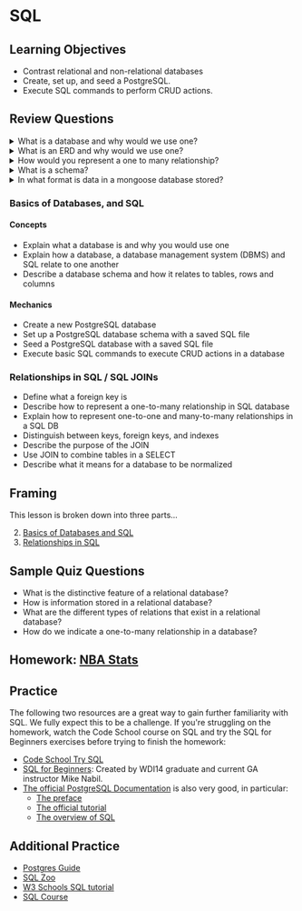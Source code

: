 # SQL

## Learning Objectives

- Contrast relational and non-relational databases
- Create, set up, and seed a PostgreSQL.
- Execute SQL commands to perform CRUD actions.


## Review Questions

<details>
<summary>What is a database and why would we use one?</summary>
<br>

A database is a tool for storing data. It offers many advantages to storying in a text or binary file:

- **Permanence**
- **Speed**
- **Consistency**
- **Scalability**
- **Querying**

</details>

<details>
<summary>What is an ERD and why would we use one?</summary>

A database is a tool for storing data. It offers many advantages to storying in a text or binary file:

- **Permanence**
- **Speed**
- **Consistency**
- **Scalability**
- **Querying**

</details>

<details>
<summary>How would you represent a one to many relationship?</summary>
<br>

</details>

<details>
<summary>What is a schema?</summary>
<br>

</details>

<details>
<summary>In what format is data in a mongoose database stored?</summary>
<br>

</details>

<!-- ### Domain Modeling & ERD

- Draw an Entity Relationship Diagram (ERD)
- Identify and diagram one-to-one, one-to-many and many-to-many relationships between data entities
- Distinguish between entities and attributes
- Discuss data normalization needs and techniques -->

### Basics of Databases, and SQL

#### Concepts

- Explain what a database is and why you would use one
- Explain how a database, a database management system (DBMS) and SQL relate to one another
- Describe a database schema and how it relates to tables, rows and columns

#### Mechanics

- Create a new PostgreSQL database
- Set up a PostgreSQL database schema with a saved SQL file
- Seed a PostgreSQL database with a saved SQL file
- Execute basic SQL commands to execute CRUD actions in a database

### Relationships in SQL / SQL JOINs

- Define what a foreign key is
- Describe how to represent a one-to-many relationship in SQL database
- Explain how to represent one-to-one and many-to-many relationships in a SQL DB
- Distinguish between keys, foreign keys, and indexes
- Describe the purpose of the JOIN
- Use JOIN to combine tables in a SELECT
- Describe what it means for a database to be normalized

## Framing

This lesson is broken down into three parts...

<!-- 1. [Domain Modeling & ERDs](erd_domains.md) -->
2. [Basics of Databases and SQL](sql_basics.md)
3. [Relationships in SQL](sql_relationships.md)

## Sample Quiz Questions


* What is the distinctive feature of a relational database?
* How is information stored in a relational database?
* What are the different types of relations that exist in a relational database?
* How do we indicate a one-to-many relationship in a database?

## Homework: [NBA Stats](https://github.com/ga-wdi-exercises/nba_stats)

## Practice

The following two resources are a great way to gain further familiarity with SQL. We fully expect this to be a challenge. If you're struggling on the homework, watch the Code School course on SQL and try the SQL for Beginners exercises before trying to finish the homework:

- [Code School Try SQL](https://www.codeschool.com/courses/try-sql)
- [SQL for Beginners](https://www.codewars.com/collections/sql-for-beginners/): Created by WDI14 graduate and current GA instructor Mike Nabil.
- [The official PostgreSQL Documentation](https://www.postgresql.org/docs/9.3/static/index.html) is also very good, in particular:
  - [The preface](https://www.postgresql.org/docs/9.3/static/preface.html)
  - [The official tutorial](https://www.postgresql.org/docs/9.3/static/tutorial.html)
  - [The overview of SQL](https://www.postgresql.org/docs/9.3/static/sql.html)

## Additional Practice

- [Postgres Guide](http://postgresguide.com/)
- [SQL Zoo](https://sqlzoo.net/)
- [W3 Schools SQL tutorial](https://www.w3schools.com/sql/)
- [SQL Course](http://www.sqlcourse.com/)
